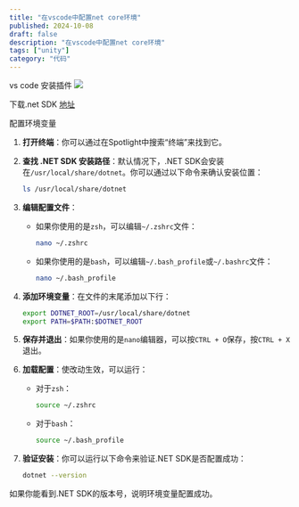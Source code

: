 ```yaml
---
title: "在vscode中配置net core环境"
published: 2024-10-08
draft: false
description: "在vscode中配置net core环境"
tags: ["unity"]
category: "代码"
---
```


vs code 安装插件
![](https://cdn.jiangwei.zone/blog/20241008210607.png)

下载.net SDK
[地址](https://dotnet.microsoft.com/zh-cn/download/dotnet/thank-you/sdk-8.0.402-macos-x64-installer?journey=vs-code)

配置环境变量

1. **打开终端**：你可以通过在Spotlight中搜索“终端”来找到它。

2. **查找 .NET SDK 安装路径**：默认情况下，.NET SDK会安装在`/usr/local/share/dotnet`。你可以通过以下命令来确认安装位置：
   ```bash
   ls /usr/local/share/dotnet
   ```

3. **编辑配置文件**：
    - 如果你使用的是`zsh`，可以编辑`~/.zshrc`文件：
      ```bash
      nano ~/.zshrc
      ```
    - 如果你使用的是`bash`，可以编辑`~/.bash_profile`或`~/.bashrc`文件：
      ```bash
      nano ~/.bash_profile
      ```

4. **添加环境变量**：在文件的末尾添加以下行：
   ```bash
   export DOTNET_ROOT=/usr/local/share/dotnet
   export PATH=$PATH:$DOTNET_ROOT
   ```

5. **保存并退出**：如果你使用的是`nano`编辑器，可以按`CTRL + O`保存，按`CTRL + X`退出。

6. **加载配置**：使改动生效，可以运行：
   - 对于`zsh`：
     ```bash
     source ~/.zshrc
     ```
   - 对于`bash`：
     ```bash
     source ~/.bash_profile
     ```

7. **验证安装**：你可以运行以下命令来验证.NET SDK是否配置成功：
   ```bash
   dotnet --version
   ```

如果你能看到.NET SDK的版本号，说明环境变量配置成功。

